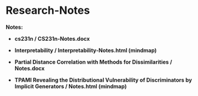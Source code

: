 # Research-Notes
**Notes:** 

* **cs231n / CS231n-Notes.docx**
* **Interpretability / Interpretability-Notes.html (mindmap)**

* **Partial Distance Correlation with Methods for Dissimilarities / Notes.docx**
* **TPAMI Revealing the Distributional Vulnerability of Discriminators by Implicit Generators / Notes.html (mindmap)**

